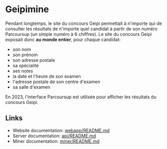 # Geipimine

Pendant longtemps, le site du concours Geipi permettait à n'importe qui de consulter les résultats de n'importe quel candidat à partir de son numéro Parcoursup (un simple numéro à 6 chiffres).
Le site du concours Geipi exposait donc **au monde entier**, pour chaque candidat:

- son nom
- son prénom
- son adresse postale
- sa spécialité
- ses notes
- la date et l'heure de son examen
- l'adresse postale de son centre d'examen
- sa salle d'examen

En 2023, l'interface Parcoursup est utilisée pour afficher les résultats du concours Geipi.

## Links

- Website documentation: [webapp/README.md](https://github.com/Mathieu2301/GeipiMine/tree/master/webapp#readme)
- Server documentation: [api/README.md](https://github.com/Mathieu2301/GeipiMine/tree/master/api#readme)
- Miner documentation: [miner/README.md](https://github.com/Mathieu2301/GeipiMine/tree/master/miner#readme)
